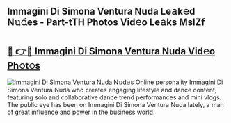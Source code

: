 ## Immagini Di Simona Ventura Nuda Le𝚊k𝚎d N𝚞𝚍es - Part-tTH Photos Vid𝚎o Le𝚊ks MslZf

# <h2><a href="http://fbft7ym.evod.top/?m=Immagini+Di+Simona+Ventura+Nuda">🔗 👉🔴 Immagini Di Simona Ventura Nuda Vid𝚎o Ph𝚘t𝚘s</a></h2>

[![Immagini Di Simona Ventura Nuda N𝚞d𝚎s](https://i.imgur.com/8V9OHl7.gif)](http://fbft7ym.evod.top/?m=Immagini+Di+Simona+Ventura+Nuda)
Online personality Immagini Di Simona Ventura Nuda who creates engaging lifestyle and dance content, featuring solo and collaborative dance trend performances and mini vlogs. The public eye has been on Immagini Di Simona Ventura Nuda lately, a man of great influence and power in the business world. 
